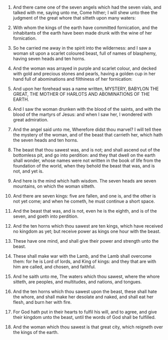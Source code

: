1. And there came one of the seven angels which had the seven vials,
and talked with me, saying unto me, Come hither; I will shew unto thee
the judgment of the great whore that sitteth upon many waters:

2. With whom the kings of the earth have committed fornication, and the
inhabitants of the earth have been made drunk with the wine of her
fornication.

3. So he carried me away in the spirit into the wilderness: and I
saw a woman sit upon a scarlet coloured beast, full of names of
blasphemy, having seven heads and ten horns.

4. And the woman was arrayed in purple and scarlet colour, and
decked with gold and precious stones and pearls, having a golden cup
in her hand full of abominations and filthiness of her fornication:

5. And upon her forehead was a name written, MYSTERY, BABYLON THE
GREAT, THE MOTHER OF HARLOTS AND ABOMINATIONS OF THE EARTH.

6. And I saw the woman drunken with the blood of the saints, and
with the blood of the martyrs of Jesus: and when I saw her, I wondered
with great admiration.

7. And the angel said unto me, Wherefore didst thou marvel? I will
tell thee the mystery of the woman, and of the beast that carrieth
her, which hath the seven heads and ten horns.

8. The beast that thou sawest was, and is not; and shall ascend out
of the bottomless pit, and go into perdition: and they that dwell on
the earth shall wonder, whose names were not written in the book of
life from the foundation of the world, when they behold the beast that
was, and is not, and yet is.

9. And here is the mind which hath wisdom. The seven heads are seven
mountains, on which the woman sitteth.

10. And there are seven kings: five are fallen, and one is, and the
other is not yet come; and when he cometh, he must continue a short
space.

11. And the beast that was, and is not, even he is the eighth, and
is of the seven, and goeth into perdition.

12. And the ten horns which thou sawest are ten kings, which have
received no kingdom as yet; but receive power as kings one hour with
the beast.

13. These have one mind, and shall give their power and strength
unto the beast.

14. These shall make war with the Lamb, and the Lamb shall overcome
them: for he is Lord of lords, and King of kings: and they that are
with him are called, and chosen, and faithful.

15. And he saith unto me, The waters which thou sawest, where the
whore sitteth, are peoples, and multitudes, and nations, and tongues.

16. And the ten horns which thou sawest upon the beast, these shall
hate the whore, and shall make her desolate and naked, and shall eat
her flesh, and burn her with fire.

17. For God hath put in their hearts to fulfil his will, and to
agree, and give their kingdom unto the beast, until the words of God
shall be fulfilled.

18. And the woman which thou sawest is that great city, which
reigneth over the kings of the earth.